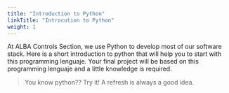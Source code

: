 ```yaml
---
title: "Introduction to Python"
linkTitle: "Introcution to Python"
weight: 1
---
```

At ALBA Controls Section, we use Python to develop most of our software stack.
Here is a short introduction to python that will help you to start with this
programming lenguaje. Your final project will be based on this programming
lenguaje and a little knowledge is required.


> You know python?? Try it! A refresh is always a good idea.


